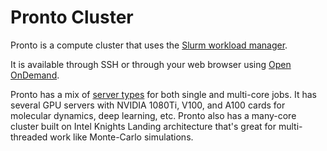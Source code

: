 # Pronto Cluster

Pronto is a compute cluster that uses the [Slurm workload manager](https://slurm.schedmd.com/overview.html).

It is available through SSH or through your web browser using [Open OnDemand](ondemand/index.md).

Pronto has a mix of [server types](hardware.md) for both single and multi-core jobs. It has several GPU servers with NVIDIA 1080Ti, V100, and A100 cards for molecular dynamics, deep learning, etc. Pronto also has a many-core cluster built on Intel Knights Landing architecture that's great for multi-threaded work like Monte-Carlo simulations.